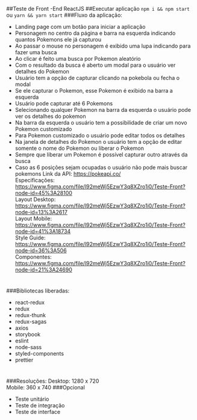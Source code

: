 ##Teste de Front -End ReactJS
##Executar aplicação
`npm i && npm start` ou `yarn && yarn start`
###Fluxo da aplicação:
- Landing page com um botão para iniciar a aplicação
- Personagem no centro da página e barra na esquerda indicando quantos Pokemons ele já capturou
- Ao passar o mouse no personagem é exibido uma lupa indicando para fazer uma busca
- Ao clicar é feito uma busca por Pokemon aleatório
- Com o resultado da busca é aberto um modal para o usuário ver detalhes do Pokemon
- Usuário tem a opção de capturar clicando na pokebola ou fecha o modal
- Se ele capturar o Pokemon, esse Pokemon é exibido na barra a esquerda
- Usuário pode capturar até 6 Pokemons
- Selecionando qualquer Pokemon na barra da esquerda o usuário pode ver os detalhes do pokemon
- Na barra da esquerda o usuário tem a possibilidade de criar um novo Pokemon customizado
- Para Pokemon customizado o usuário pode editar todos os detalhes
- Na janela de detalhes do Pokemon o usuário tem a opção de editar somente o nome do Pokemon ou liberar o Pokemon
- Sempre que liberar um Pokemon é possível capturar outro através da busca
- Caso as 6 posições sejam ocupadas o usuário não pode mais buscar pokemons
Link da API: https://pokeapi.co/  <br>
Especificações: https://www.figma.com/file/l92meWj5EzwY3q8XZro1i0/Teste-Front?node-id=45%3A28100  <br>
Layout Desktop: https://www.figma.com/file/l92meWj5EzwY3q8XZro1i0/Teste-Front?node-id=13%3A2617 <br>
Layout Mobile: https://www.figma.com/file/l92meWj5EzwY3q8XZro1i0/Teste-Front?node-id=41%3A18734 <br>
Style Guide: https://www.figma.com/file/l92meWj5EzwY3q8XZro1i0/Teste-Front?node-id=36%3A506 <br>
Componentes: https://www.figma.com/file/l92meWj5EzwY3q8XZro1i0/Teste-Front?node-id=21%3A24690 <br>
#
###Bibliotecas liberadas:
- react-redux
- redux
- redux-thunk
- redux-sagas
- axios
- storybook
- eslint
- node-sass
- styled-components
- prettier
#
###Resoluções:
Desktop: 1280 x 720 <br>
Mobile: 360 x 740
###Opcional
 - Teste unitário
 - Teste de integração
 - Teste de interface
